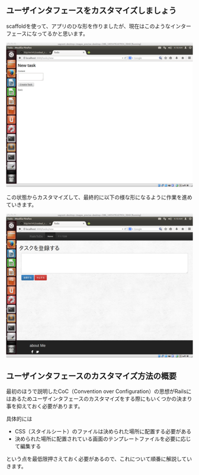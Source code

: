 ## ユーザインタフェースをカスタマイズしましょう

scaffoldを使って、アプリのひな形を作りましたが、現在はこのようなインターフェースになってるかと思います。

![](../image/shot-2014-07-23-13.18.42.png)

この状態からカスタマイズして、最終的に以下の様な形になるように作業を進めていきます。

![](../image/shot-2014-07-23-13.10.04.png)

## ユーザインタフェースのカスタマイズ方法の概要

最初のほうで説明したCoC（Convention over Configuration）の思想がRailsにはあるためユーザインタフェースのカスタマイズをする際にもいくつかの決まり事を抑えておく必要があります。

具体的には

- CSS（スタイルシート）のファイルは決められた場所に配置する必要がある
- 決められた場所に配置されている画面のテンプレートファイルを必要に応じて編集する

という点を最低限押さえておく必要があるので、これについて順番に解説していきます。
